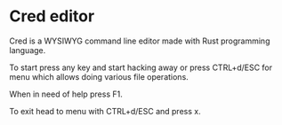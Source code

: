 # Cred editor

Cred is a WYSIWYG command line editor made with Rust programming language.

To start press any key and start hacking away or press CTRL+d/ESC for menu which
allows doing various file operations.

When in need of help press F1.

To exit head to menu with CTRL+d/ESC and press x.
